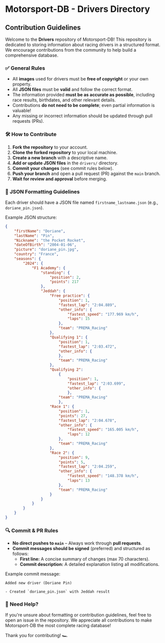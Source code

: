 # Motorsport-DB - Drivers Directory

## Contribution Guidelines

Welcome to the **Drivers** repository of Motorsport-DB! This repository is dedicated to storing information about racing drivers in a structured format. We encourage contributions from the community to help build a comprehensive database.

### ✅ **General Rules**
- All **images** used for drivers must be **free of copyright** or your own property.
- All **JSON files** must be **valid** and follow the correct format.
- The information provided **must be as accurate as possible**, including race results, birthdates, and other relevant details.
- Contributions **do not need to be complete**; even partial information is valuable!
- Any missing or incorrect information should be updated through pull requests (PRs).

### 🛠 **How to Contribute**
1. **Fork the repository** to your account.
2. **Clone the forked repository** to your local machine.
3. **Create a new branch** with a descriptive name.
4. **Add or update JSON files** in the `drivers/` directory.
5. **Commit your changes** (see commit rules below).
6. **Push your branch** and open a pull request (PR) against the `main` branch.
7. **Wait for review and approval** before merging.

### 📜 **JSON Formatting Guidelines**
Each driver should have a JSON file named `firstname_lastname.json` (e.g., `doriane_pin.json`).

Example JSON structure:
```json
{
    "firstName": "Doriane",
    "lastName": "Pin",
    "Nickname": "the Pocket Rocket",
    "dateOfBirth": "2004-01-06",
    "picture": "doriane_pin.jpg",
    "country": "France",
    "seasons": {
        "2024": {
            "F1 Academy": {
                "standing": {
                    "position": 2,
                    "points": 217
                },
                "Jeddah": {
                    "Free practice": {
                        "position": 1,
                        "fastest_lap": "2:04.889",
                        "other_info": {
                            "fastest_speed": "177.969 km/h",
                            "laps": 15
                        },
                        "team": "PREMA_Racing"
                    },
                    "Qualifying 1": {
                        "position": 1,
                        "fastest_lap": "2:03.472",
                        "other_info": {
                        },
                        "team": "PREMA_Racing"
                    },
                    "Qualifying 2":
                        {
                            "position": 1,
                            "fastest_lap": "2:03.699",
                            "other_info": {
                            },
                        "team": "PREMA_Racing"
                        },
                    "Race 1": {
                        "position": 1,
                        "points": 27,
                        "fastest_lap": "2:04.678",
                        "other_info": {
                            "fastest_speed": "165.005 km/h",
                            "laps": 12
                        },
                        "team": "PREMA_Racing"
                    },
                    "Race 2": {
                        "position": 9,
                        "points": 5,
                        "fastest_lap": "2:04.259",
                        "other_info": {
                            "fastest_speed": "148.378 km/h",
                            "laps": 13
                        },
                        "team": "PREMA_Racing"
                    }
                }
            }
        }
    }
}
```

### 🔍 **Commit & PR Rules**
- **No direct pushes to `main`** – Always work through **pull requests**.
- **Commit messages should be signed** (preferred) and structured as follows:
  - **First line:** A concise summary of changes (max 70 characters).
  - **Commit description:** A detailed explanation listing all modifications.
  
Example commit message:
```
Added new driver (Doriane Pin)

- Created `doriane_pin.json` with Jeddah result
```

### 🚀 **Need Help?**
If you're unsure about formatting or contribution guidelines, feel free to open an issue in the repository. We appreciate all contributions to make Motorsport-DB the most complete racing database!

Thank you for contributing! 🏎️

